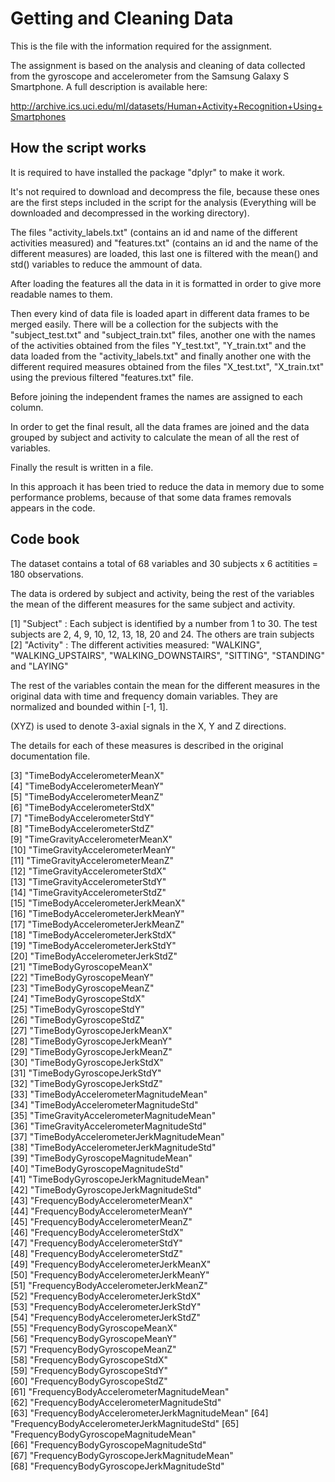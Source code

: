 # Getting and Cleaning Data

This is the file with the information required for the assignment.

The assignment is based on the analysis and cleaning of data collected from the gyroscope and accelerometer from the Samsung Galaxy S Smartphone. A full description is available here:

http://archive.ics.uci.edu/ml/datasets/Human+Activity+Recognition+Using+Smartphones 

## How the script works

It is required to have installed the package "dplyr" to make it work.

It's not required to download and decompress the file, because these ones are the first steps included in the script for the analysis (Everything will be downloaded and decompressed in the working directory).

The files "activity_labels.txt" (contains an id and name of the different activities measured) and "features.txt" (contains an id and the name of the different measures) are loaded, this last one is filtered with the mean() and std() variables to reduce the ammount of data.

After loading the features all the data in it is formatted in order to give more readable names to them.

Then every kind of data file is loaded apart in different data frames to be merged easily. There will be a collection for the subjects with the "subject_test.txt" and "subject_train.txt" files, another one with the names of the activities obtained from the files "Y_test.txt", "Y_train.txt" and the data loaded from the "activity_labels.txt" and finally another one with the different required measures obtained from the files "X_test.txt", "X_train.txt" using the previous filtered "features.txt" file.

Before joining the independent frames the names are assigned to each column.

In order to get the final result, all the data frames are joined and the data grouped by subject and activity to calculate the mean of all the rest of variables.

Finally the result is written in a file.


In this approach it has been tried to reduce the data in memory due to some performance problems, because of that some data frames removals appears in the code.


## Code book

The dataset contains a total of 68 variables and 30 subjects x 6 actitities = 180 observations.

The data is ordered by subject and activity, being the rest of the variables the mean of the different measures for the same subject and activity. 

 [1] "Subject" : Each subject is identified by a number from 1 to 30. The test subjects are 2, 4, 9, 10, 12, 13, 18, 20 and 24. The others are train subjects                                    
 [2] "Activity" : The different activities measured: "WALKING", "WALKING_UPSTAIRS", "WALKING_DOWNSTAIRS", "SITTING", "STANDING" and "LAYING"                                   

The rest of the variables contain the mean for the different measures in the original data with time and frequency domain variables. They are normalized and bounded within [-1, 1].

(XYZ) is used to denote 3-axial signals in the X, Y and Z directions.

The details for each of these measures is described in the original documentation file.

 [3] "TimeBodyAccelerometerMeanX"                 
 [4] "TimeBodyAccelerometerMeanY"                 
 [5] "TimeBodyAccelerometerMeanZ"                 
 [6] "TimeBodyAccelerometerStdX"                  
 [7] "TimeBodyAccelerometerStdY"                  
 [8] "TimeBodyAccelerometerStdZ"                  
 [9] "TimeGravityAccelerometerMeanX"              
[10] "TimeGravityAccelerometerMeanY"              
[11] "TimeGravityAccelerometerMeanZ"              
[12] "TimeGravityAccelerometerStdX"               
[13] "TimeGravityAccelerometerStdY"               
[14] "TimeGravityAccelerometerStdZ"               
[15] "TimeBodyAccelerometerJerkMeanX"             
[16] "TimeBodyAccelerometerJerkMeanY"             
[17] "TimeBodyAccelerometerJerkMeanZ"             
[18] "TimeBodyAccelerometerJerkStdX"              
[19] "TimeBodyAccelerometerJerkStdY"              
[20] "TimeBodyAccelerometerJerkStdZ"              
[21] "TimeBodyGyroscopeMeanX"                     
[22] "TimeBodyGyroscopeMeanY"                     
[23] "TimeBodyGyroscopeMeanZ"                     
[24] "TimeBodyGyroscopeStdX"                      
[25] "TimeBodyGyroscopeStdY"                      
[26] "TimeBodyGyroscopeStdZ"                      
[27] "TimeBodyGyroscopeJerkMeanX"                 
[28] "TimeBodyGyroscopeJerkMeanY"                 
[29] "TimeBodyGyroscopeJerkMeanZ"                 
[30] "TimeBodyGyroscopeJerkStdX"                  
[31] "TimeBodyGyroscopeJerkStdY"                  
[32] "TimeBodyGyroscopeJerkStdZ"                  
[33] "TimeBodyAccelerometerMagnitudeMean"         
[34] "TimeBodyAccelerometerMagnitudeStd"          
[35] "TimeGravityAccelerometerMagnitudeMean"      
[36] "TimeGravityAccelerometerMagnitudeStd"       
[37] "TimeBodyAccelerometerJerkMagnitudeMean"     
[38] "TimeBodyAccelerometerJerkMagnitudeStd"      
[39] "TimeBodyGyroscopeMagnitudeMean"             
[40] "TimeBodyGyroscopeMagnitudeStd"              
[41] "TimeBodyGyroscopeJerkMagnitudeMean"         
[42] "TimeBodyGyroscopeJerkMagnitudeStd"          
[43] "FrequencyBodyAccelerometerMeanX"            
[44] "FrequencyBodyAccelerometerMeanY"            
[45] "FrequencyBodyAccelerometerMeanZ"            
[46] "FrequencyBodyAccelerometerStdX"             
[47] "FrequencyBodyAccelerometerStdY"             
[48] "FrequencyBodyAccelerometerStdZ"             
[49] "FrequencyBodyAccelerometerJerkMeanX"        
[50] "FrequencyBodyAccelerometerJerkMeanY"        
[51] "FrequencyBodyAccelerometerJerkMeanZ"        
[52] "FrequencyBodyAccelerometerJerkStdX"         
[53] "FrequencyBodyAccelerometerJerkStdY"         
[54] "FrequencyBodyAccelerometerJerkStdZ"         
[55] "FrequencyBodyGyroscopeMeanX"                
[56] "FrequencyBodyGyroscopeMeanY"                
[57] "FrequencyBodyGyroscopeMeanZ"                
[58] "FrequencyBodyGyroscopeStdX"                 
[59] "FrequencyBodyGyroscopeStdY"                 
[60] "FrequencyBodyGyroscopeStdZ"                 
[61] "FrequencyBodyAccelerometerMagnitudeMean"    
[62] "FrequencyBodyAccelerometerMagnitudeStd"     
[63] "FrequencyBodyAccelerometerJerkMagnitudeMean"
[64] "FrequencyBodyAccelerometerJerkMagnitudeStd" 
[65] "FrequencyBodyGyroscopeMagnitudeMean"        
[66] "FrequencyBodyGyroscopeMagnitudeStd"         
[67] "FrequencyBodyGyroscopeJerkMagnitudeMean"    
[68] "FrequencyBodyGyroscopeJerkMagnitudeStd"
